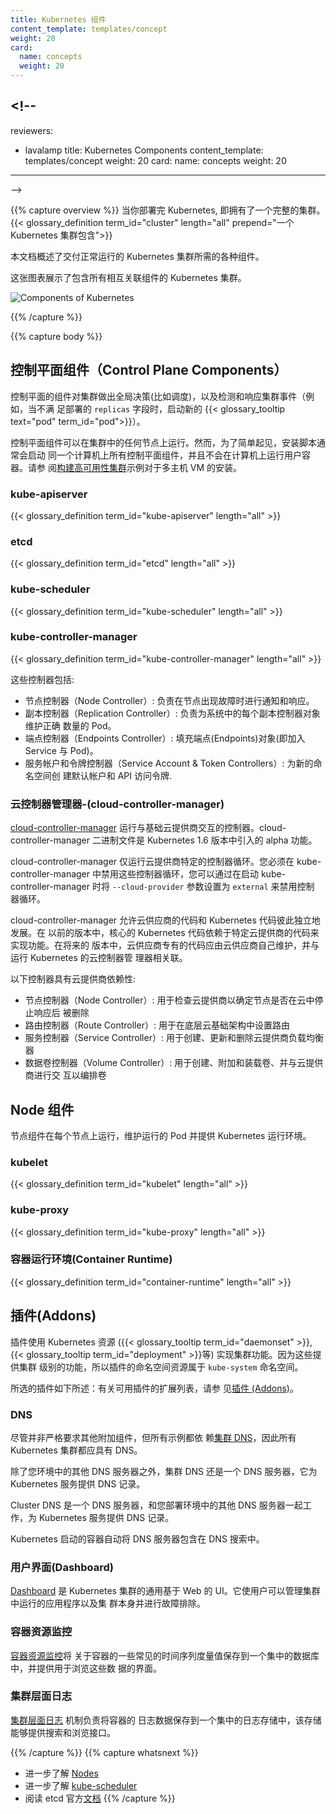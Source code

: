 ```yaml
---
title: Kubernetes 组件
content_template: templates/concept
weight: 20
card:
  name: concepts
  weight: 20
---
```


## <!--

reviewers:

- lavalamp title: Kubernetes Components content_template: templates/concept
  weight: 20 card: name: concepts weight: 20

---

-->

<!--
When you deploy Kubernetes, you get a cluster.
{{< glossary_definition term_id="cluster" length="all" prepend="A Kubernetes cluster consists of">}}

This document outlines the various components you need to have
a complete and working Kubernetes cluster.

Here's the diagram of a Kubernetes cluster with all the components tied together.

![Components of Kubernetes](/images/docs/components-of-kubernetes.png)
-->

{{% capture overview %}} 当你部署完 Kubernetes, 即拥有了一个完整的集群。
{{< glossary_definition term_id="cluster" length="all" prepend="一个 Kubernetes 集群包含">}}

本文档概述了交付正常运行的 Kubernetes 集群所需的各种组件。

这张图表展示了包含所有相互关联组件的 Kubernetes 集群。

![Components of Kubernetes](/images/docs/components-of-kubernetes.png)

{{% /capture %}}

{{% capture body %}}

<!--
## Control Plane Components
-->

## 控制平面组件（Control Plane Components）

<!--
The Control Plane's components make global decisions about the cluster (for example, scheduling), as well as detecting and responding to cluster events (for example, starting up a new {{< glossary_tooltip text="pod" term_id="pod">}} when a deployment's `replicas` field is unsatisfied).
 -->

控制平面的组件对集群做出全局决策(比如调度)，以及检测和响应集群事件（例如，当不满
足部署的 `replicas` 字段时，启动新的
{{< glossary_tooltip text="pod" term_id="pod">}}）。

<!--
Control Plane components can be run on any machine in the cluster. However,
for simplicity, set up scripts typically start all Control Plane components on
the same machine, and do not run user containers on this machine. See
[Building High-Availability Clusters](/docs/admin/high-availability/) for an example multi-master-VM setup.
 -->

控制平面组件可以在集群中的任何节点上运行。然而，为了简单起见，安装脚本通常会启动
同一个计算机上所有控制平面组件，并且不会在计算机上运行用户容器。请参
阅[构建高可用性集群](/docs/admin/high-availability/)示例对于多主机 VM 的安装。

### kube-apiserver

{{< glossary_definition term_id="kube-apiserver" length="all" >}}

### etcd

{{< glossary_definition term_id="etcd" length="all" >}}

### kube-scheduler

{{< glossary_definition term_id="kube-scheduler" length="all" >}}

### kube-controller-manager

{{< glossary_definition term_id="kube-controller-manager" length="all" >}}

<!--
These controllers include:

  * Node Controller: Responsible for noticing and responding when nodes go down.
  * Replication Controller: Responsible for maintaining the correct number of pods for every replication
  controller object in the system.
  * Endpoints Controller: Populates the Endpoints object (that is, joins Services & Pods).
  * Service Account & Token Controllers: Create default accounts and API access tokens for new namespaces.
-->

这些控制器包括:

- 节点控制器（Node Controller）: 负责在节点出现故障时进行通知和响应。
- 副本控制器（Replication Controller）: 负责为系统中的每个副本控制器对象维护正确
  数量的 Pod。
- 端点控制器（Endpoints Controller）: 填充端点(Endpoints)对象(即加入 Service 与
  Pod)。
- 服务帐户和令牌控制器（Service Account & Token Controllers）: 为新的命名空间创
  建默认帐户和 API 访问令牌.

<!--
### cloud-controller-manager
-->

### 云控制器管理器-(cloud-controller-manager)

<!--
[cloud-controller-manager](/docs/tasks/administer-cluster/running-cloud-controller/) runs controllers that interact with the underlying cloud providers. The cloud-controller-manager binary is an alpha feature introduced in Kubernetes release 1.6.
-->

[cloud-controller-manager](/docs/tasks/administer-cluster/running-cloud-controller/)
运行与基础云提供商交互的控制器。cloud-controller-manager 二进制文件是 Kubernetes
1.6 版本中引入的 alpha 功能。

<!--
cloud-controller-manager runs cloud-provider-specific controller loops only. You must disable these controller loops in the kube-controller-manager. You can disable the controller loops by setting the `--cloud-provider` flag to `external` when starting the kube-controller-manager.
-->

cloud-controller-manager 仅运行云提供商特定的控制器循环。您必须在
kube-controller-manager 中禁用这些控制器循环，您可以通过在启动
kube-controller-manager 时将 `--cloud-provider` 参数设置为 `external` 来禁用控制
器循环。

<!--
cloud-controller-manager allows the cloud vendor's code and the Kubernetes code to evolve independently of each other. In prior releases, the core Kubernetes code was dependent upon cloud-provider-specific code for functionality. In future releases, code specific to cloud vendors should be maintained by the cloud vendor themselves, and linked to cloud-controller-manager while running Kubernetes.
-->

cloud-controller-manager 允许云供应商的代码和 Kubernetes 代码彼此独立地发展。在
以前的版本中，核心的 Kubernetes 代码依赖于特定云提供商的代码来实现功能。在将来的
版本中，云供应商专有的代码应由云供应商自己维护，并与运行 Kubernetes 的云控制器管
理器相关联。

<!--
The following controllers have cloud provider dependencies:

  * Node Controller: For checking the cloud provider to determine if a node has been deleted in the cloud after it stops responding
  * Route Controller: For setting up routes in the underlying cloud infrastructure
  * Service Controller: For creating, updating and deleting cloud provider load balancers
  * Volume Controller: For creating, attaching, and mounting volumes, and interacting with the cloud provider to orchestrate volumes
-->

以下控制器具有云提供商依赖性:

- 节点控制器（Node Controller）: 用于检查云提供商以确定节点是否在云中停止响应后
  被删除
- 路由控制器（Route Controller）: 用于在底层云基础架构中设置路由
- 服务控制器（Service Controller）: 用于创建、更新和删除云提供商负载均衡器
- 数据卷控制器（Volume Controller）: 用于创建、附加和装载卷、并与云提供商进行交
  互以编排卷

<!--
## Node Components
-->

## Node 组件

<!--
Node components run on every node, maintaining running pods and providing the Kubernetes runtime environment.
-->

节点组件在每个节点上运行，维护运行的 Pod 并提供 Kubernetes 运行环境。

### kubelet

{{< glossary_definition term_id="kubelet" length="all" >}}

### kube-proxy

{{< glossary_definition term_id="kube-proxy" length="all" >}}

<!--
### Container Runtime
-->

### 容器运行环境(Container Runtime)

{{< glossary_definition term_id="container-runtime" length="all" >}}

<!--
## Addons
-->

## 插件(Addons)

<!--
Addons use Kubernetes resources ({{< glossary_tooltip term_id="daemonset" >}},
{{< glossary_tooltip term_id="deployment" >}}, etc)
to implement cluster features. Because these are providing cluster-level features, namespaced resources
for addons belong within the `kube-system` namespace.
-->

插件使用 Kubernetes 资源 ({{< glossary_tooltip term_id="daemonset" >}},
{{< glossary_tooltip term_id="deployment" >}}等) 实现集群功能。因为这些提供集群
级别的功能，所以插件的命名空间资源属于 `kube-system` 命名空间。

<!--
Selected addons are described below; for an extended list of available addons, please
see [Addons](/docs/concepts/cluster-administration/addons/).
-->

所选的插件如下所述：有关可用插件的扩展列表，请参
见[插件 (Addons)](/docs/concepts/cluster-administration/addons/)。

### DNS

<!--
While the other addons are not strictly required, all Kubernetes clusters should have [cluster DNS](/docs/concepts/services-networking/dns-pod-service/), as many examples rely on it.

Cluster DNS is a DNS server, in addition to the other DNS server(s) in your environment, which serves DNS records for Kubernetes services.

Containers started by Kubernetes automatically include this DNS server in their DNS searches.
-->

尽管并非严格要求其他附加组件，但所有示例都依
赖[集群 DNS](/docs/concepts/services-networking/dns-pod-service/)，因此所有
Kubernetes 集群都应具有 DNS。

除了您环境中的其他 DNS 服务器之外，集群 DNS 还是一个 DNS 服务器，它为 Kubernetes
服务提供 DNS 记录。

Cluster DNS 是一个 DNS 服务器，和您部署环境中的其他 DNS 服务器一起工作，为
Kubernetes 服务提供 DNS 记录。

Kubernetes 启动的容器自动将 DNS 服务器包含在 DNS 搜索中。

<!--
### Web UI (Dashboard)
-->

### 用户界面(Dashboard)

<!--
[Dashboard](/docs/tasks/access-application-cluster/web-ui-dashboard/) is a general purpose, web-based UI for Kubernetes clusters. It allows users to manage and troubleshoot applications running in the cluster, as well as the cluster itself.
-->

[Dashboard](/docs/tasks/access-application-cluster/web-ui-dashboard/) 是
Kubernetes 集群的通用基于 Web 的 UI。它使用户可以管理集群中运行的应用程序以及集
群本身并进行故障排除。

<!--
### Container Resource Monitoring
-->

### 容器资源监控

<!--
[Container Resource Monitoring](/docs/tasks/debug-application-cluster/resource-usage-monitoring/) records generic time-series metrics
about containers in a central database, and provides a UI for browsing that data.
-->

[容器资源监控](/docs/tasks/debug-application-cluster/resource-usage-monitoring/)将
关于容器的一些常见的时间序列度量值保存到一个集中的数据库中，并提供用于浏览这些数
据的界面。

<!--
### Cluster-level Logging
-->

### 集群层面日志

<!--
A [Cluster-level logging](/docs/concepts/cluster-administration/logging/) mechanism is responsible for
saving container logs to a central log store with search/browsing interface.
-->

[集群层面日志](/docs/concepts/cluster-administration/logging/) 机制负责将容器的
日志数据保存到一个集中的日志存储中，该存储能够提供搜索和浏览接口。

{{% /capture %}} {{% capture whatsnext %}}

<!--
* Learn about [Nodes](/docs/concepts/architecture/nodes/)
* Learn about [kube-scheduler](/docs/concepts/scheduling/kube-scheduler/)
* Read etcd's official [documentation](https://etcd.io/docs/)
-->

- 进一步了解 [Nodes](/docs/concepts/architecture/nodes/)
- 进一步了解 [kube-scheduler](/docs/concepts/scheduling/kube-scheduler/)
- 阅读 etcd 官方[文档](https://etcd.io/docs/) {{% /capture %}}
